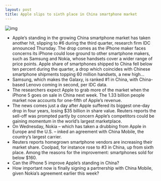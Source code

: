 ```yaml
---
layout: post
title: Apple slips to sixth place in China smartphone market
---
```

![img](http://media.idownloadblog.com/wp-content/uploads/2012/09/iPhone-5-two-up-front-back-flat.jpg)
* Apple’s standing in the growing China smartphone market has taken another hit, slipping to #6 during the third quarter, research firm IDC announced Thursday. The drop comes as the iPhone maker faces concerns its iPhone could lose ground to other smartphone makers, such as Samsung and Nokia, whose handsets cover a wider range of price points. Apple share of smartphones shipped to China fell below ten percent during the quarter, a drop which coincides with Chinese smartphone shipments topping 60 million handsets, a new high…
* Samsung, which makes the Galaxy, is ranked #1 in China, with China-based Lenovo coming in second, per IDC data.
* The researchers expect Apple to grab more of the market when the iPhone 5 goes on sale in China next week. The 1.33 billion people market now accounts for one-fifth of Apple’s revenue.
* The news comes just a day after Apple suffered its biggest one-day drop in four years, losing $35 billion in share value. Reuters reports the sell-off was prompted partly by concern Apple’s competitors could be gaining momentum in the world’s largest marketplace.
* On Wednesday, Nokia – which has taken a drubbing from Apple in Europe and the U.S. – inked an agreement with China Mobile, the country’s largest carrier.
* Reuters reports homegrown smartphone vendors are increasing their market share. Coolpad, for instance rose to #3 in China, up from sixth place. Among the reasons for the improvement: smartphones sold for below $160.
* Can the iPhone 5 improve Apple’s standing in China?
* How important now is finally signing a partnership with China Mobile, given Nokia’s agreement earlier this week?

